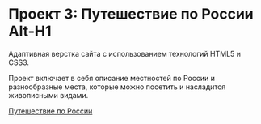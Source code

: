 # Проект 3: Путешествие по России Alt-H1

Адаптивная верстка сайта с использованием технологий HTML5 и CSS3.

Проект включает в себя описание местностей по России и разнообразные места, которые можно посетить и насладится живописными видами. 

[Путешествие по России](https://elsycloud.github.io/russian-travel/ "Проект 3")





